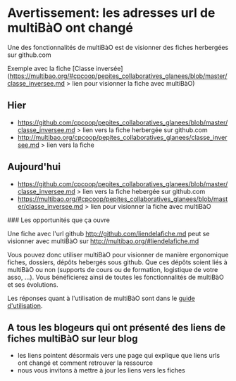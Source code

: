 # Avertissement: les adresses url de multiBàO ont changé

Une des fonctionnalités de multiBàO est de visionner des fiches herbergées sur github.com

Exemple avec la fiche [Classe inversée](https://multibao.org/#cpcoop/pepites_collaboratives_glanees/blob/master/classe_inversee.md > lien pour visionner la fiche avec multiBàO)

## Hier

* https://github.com/cpcoop/pepites_collaboratives_glanees/blob/master/classe_inversee.md > lien vers la fiche herbergée sur github.com
* http://multibao.org/cpcoop/pepites_collaboratives_glanees/classe_inversee.md > lien vers la fiche

## Aujourd'hui

* https://github.com/cpcoop/pepites_collaboratives_glanees/blob/master/classe_inversee.md > lien vers la fiche hebergée sur github.com
* https://multibao.org/#cpcoop/pepites_collaboratives_glanees/blob/master/classe_inversee.md > lien pour visionner la fiche avec multiBàO

### Les opportunités que ça ouvre

Une fiche avec l'url github http://github.com/liendelafiche.md peut se visionner avec multiBàO sur http://multibao.org/#liendelafiche.md

Vous pouvez donc utiliser multiBàO pour visionner de manière ergonomique fiches, dossiers, dépôts hebergés sous github. Que ces dépôts soient liés à multiBàO ou non (supports de cours ou de formation, logistique de votre asso, ...). Vous bénéficierez ainsi de toutes les fonctionnalités de multiBàO et ses évolutions. 

Les réponses quant à l'utilisation de multiBàO sont dans le [guide d'utilisation](#multibao/documentation/blob/master/README.md).

## A tous les blogeurs qui ont présenté des liens de fiches multiBàO sur leur blog

* les liens pointent désormais vers une page qui explique que liens urls ont changé et comment retrouver la ressource
* nous vous invitons à mettre à jour les liens vers les fiches
